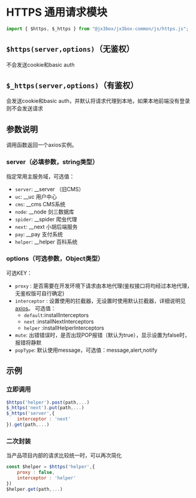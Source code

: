 # HTTPS 通用请求模块

```javascript
import { $https, $_https } from "@jx3box/jx3box-common/js/https.js";
```

## `$https(server,options)`（无鉴权）
不会发送cookie和basic auth

## `$_https(server,options)`（有鉴权）
会发送cookie和basic auth，并默认将请求代理到本地，如果本地前端没有登录则不会发送请求


## 参数说明
调用函数返回一个axios实例。  
### server（必填参数，string类型）
指定常用主服务域，可选值：
- `server`: __server （旧CMS）
- `uc`: __uc 用户中心
- `cms`: __cms CMS系统
- `node`: __node 剑三数据库
- `spider`: __spider 爬虫代理
- `next`: __next 小胡后端服务
- `pay`: __pay 支付系统
- `helper`: __helper 百科系统

### options（可选参数，Object类型）
可选KEY：
- `proxy` : 是否需要在开发环境下请求由本地代理(鉴权接口将均经过本地代理，无鉴权版可自行确定)
- `interceptor` : 设置使用的拦截器，无设置时使用默认拦截器，详细说明见[axios](./axios.md)。
    可选值：
    - `default`:installInterceptors
    - `next` :installNextInterceptors
    - `helper` :installHelperInterceptors
- `mute`: 出错错误时，是否出现POP报错（默认为true），显示设置为false时，报错将静默
- `popType`: 默认使用message，可选值：message,alert,notify

## 示例
### 立即调用
```javascript
$https('helper').post(path,...)
$_https('next').put(path,...)
$_https('server',{
    interceptor : 'next'
}).get(path,...)
```

### 二次封装
当产品项目内部的请求比较统一时，可以再次简化
```javascript
const $helper = $https('helper',{
    proxy : false,
    interceptor : 'helper'
})
$helper.get(path,...)
```